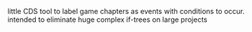 little CDS tool to label game chapters as events with conditions to occur.
intended to eliminate huge complex if-trees on large projects

